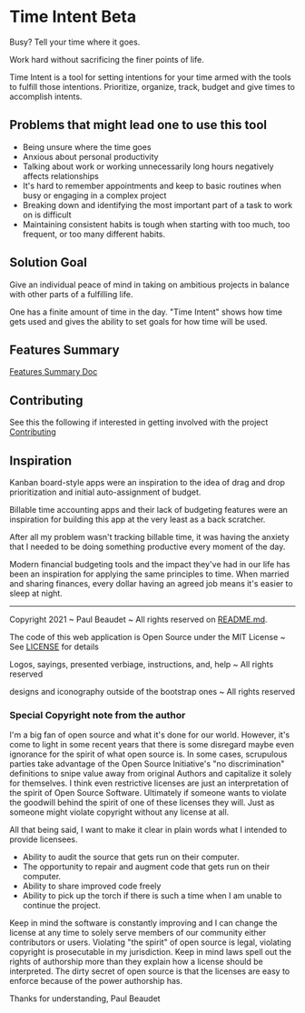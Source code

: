# Time Intent Beta

Busy? Tell your time where it goes.

Work hard without sacrificing the finer points of life.

Time Intent is a tool for setting intentions for your time armed with the tools to fulfill those intentions. Prioritize, organize, track, budget and give times to accomplish intents.

## Problems that might lead one to use this tool

- Being unsure where the time goes
- Anxious about personal productivity
- Talking about work or working unnecessarily long hours negatively affects relationships
- It's hard to remember appointments and keep to basic routines when busy or engaging in a complex project
- Breaking down and identifying the most important part of a task to work on is difficult
- Maintaining consistent habits is tough when starting with too much, too frequent, or too many different habits.

## Solution Goal

Give an individual peace of mind in taking on ambitious projects in balance with other parts of a fulfilling life.

One has a finite amount of time in the day. "Time Intent" shows how time gets used and gives the ability to set goals for how time will be used.

## Features Summary

[Features Summary Doc](docs/Features_Summary.md)

## Contributing

See this the following if interested in getting involved with the project [Contributing](docs/Contributing/Contributing.md)

## Inspiration

Kanban board-style apps were an inspiration to the idea of drag and drop prioritization and initial auto-assignment of budget.

Billable time accounting apps and their lack of budgeting features were an inspiration for building this app at the very least as a back scratcher.

After all my problem wasn't tracking billable time, it was having the anxiety that I needed to be doing something productive every moment of the day.

Modern financial budgeting tools and the impact they've had in our life has been an inspiration for applying the same principles to time. When married and sharing finances, every dollar having an agreed job means it's easier to sleep at night.

---

Copyright 2021 ~ Paul Beaudet ~ All rights reserved on [README.md](README.md).

The code of this web application is Open Source under the MIT License ~ See [LICENSE](LICENSE) for details

Logos, sayings, presented verbiage, instructions, and, help ~ All rights reserved

designs and iconography outside of the bootstrap ones ~ All rights reserved

### Special Copyright note from the author

I'm a big fan of open source and what it's done for our world.
However, it's come to light in some recent years that there is some disregard maybe even ignorance for the spirit of what open source is.
In some cases, scrupulous parties take advantage of the Open Source Initiative's "no discrimination" definitions to snipe value away from original Authors and capitalize it solely for themselves.
I think even restrictive licenses are just an interpretation of the spirit of Open Source Software.
Ultimately if someone wants to violate the goodwill behind the spirit of one of these licenses they will.
Just as someone might violate copyright without any license at all.

All that being said, I want to make it clear in plain words what I intended to provide licensees.

- Ability to audit the source that gets run on their computer.
- The opportunity to repair and augment code that gets run on their computer.
- Ability to share improved code freely
- Ability to pick up the torch if there is such a time when I am unable to continue the project.

Keep in mind the software is constantly improving and I can change the license at any time to solely serve members of our community either contributors or users. Violating "the spirit" of open source is legal, violating copyright is prosecutable in my jurisdiction. Keep in mind laws spell out the rights of authorship more than they explain how a license should be interpreted. The dirty secret of open source is that the licenses are easy to enforce because of the power authorship has.

Thanks for understanding,
Paul Beaudet
